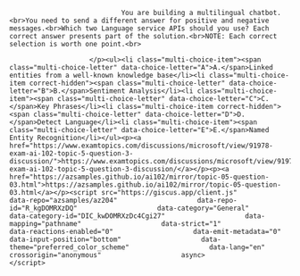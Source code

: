 <p class="card-text">
							
								You are building a multilingual chatbot.<br>You need to send a different answer for positive and negative messages.<br>Which two Language service APIs should you use? Each correct answer presents part of the solution.<br>NOTE: Each correct selection is worth one point.<br>
							
						</p><ul><li class="multi-choice-item"><span class="multi-choice-letter" data-choice-letter="A">A.</span>Linked entities from a well-known knowledge base</li><li class="multi-choice-item correct-hidden"><span class="multi-choice-letter" data-choice-letter="B">B.</span>Sentiment Analysis</li><li class="multi-choice-item"><span class="multi-choice-letter" data-choice-letter="C">C.</span>Key Phrases</li><li class="multi-choice-item correct-hidden"><span class="multi-choice-letter" data-choice-letter="D">D.</span>Detect Language</li><li class="multi-choice-item"><span class="multi-choice-letter" data-choice-letter="E">E.</span>Named Entity Recognition</li></ul><p><a href="https://www.examtopics.com/discussions/microsoft/view/91978-exam-ai-102-topic-5-question-3-discussion/">https://www.examtopics.com/discussions/microsoft/view/91978-exam-ai-102-topic-5-question-3-discussion/</a></p><p><a href="https://azsamples.github.io/ai102/mirror/topic-05-question-03.html">https://azsamples.github.io/ai102/mirror/topic-05-question-03.html</a></p><script src="https://giscus.app/client.js"                    data-repo="azsamples/az204"                    data-repo-id="R_kgDOMRXzDQ"                    data-category="General"                    data-category-id="DIC_kwDOMRXzDc4Cgi27"                    data-mapping="pathname"                    data-strict="1"                    data-reactions-enabled="0"                    data-emit-metadata="0"                    data-input-position="bottom"                    data-theme="preferred_color_scheme"                    data-lang="en"                    crossorigin="anonymous"                    async>                    </script>
